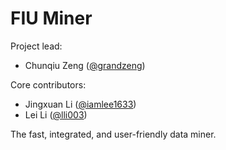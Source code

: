 FIU Miner
========
Project lead: 
* Chunqiu Zeng ([@grandzeng](https://github.com/grandzeng))

Core contributors:
* Jingxuan Li ([@iamlee1633](https://github.com/iamlee1633))
* Lei Li ([@lli003](https://github.com/lli003))

The fast, integrated, and user-friendly data miner.
